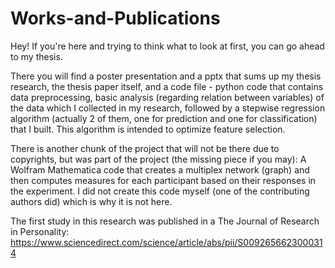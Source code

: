 # Works-and-Publications

Hey!
If you're here and trying to think what to look at first, you can go ahead to my thesis.

There you will find a poster presentation and a pptx that sums up my thesis research, the thesis paper itself, and a code file -
python code that contains data preprocessing, basic analysis (regarding relation between variables) of the data which I collected in my research, followed by a stepwise regression algorithm (actually 2 of them, one for prediction and one for classification) that I built. This algorithm is intended to optimize feature selection.

There is another chunk of the project that will not be there due to copyrights, but was part of the project (the missing piece if you may): A Wolfram Mathematica code that creates a multiplex network (graph) and then computes measures for each participant based on their responses in the experiment. I did not create this code myself (one of the contributing authors did) which is why it is not here.

The first study in this research was published in a The Journal of Research in Personality:
https://www.sciencedirect.com/science/article/abs/pii/S0092656623000314
